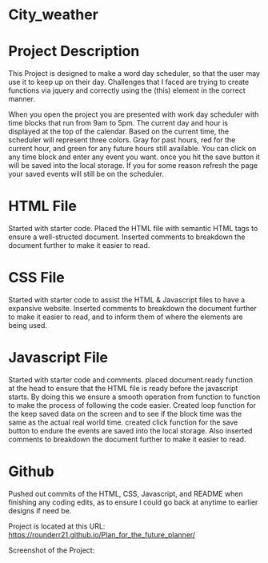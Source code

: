 # City_weather

# Project Description
This Project is designed to make a word day scheduler, so that the user may use it to keep up on their day. Challenges that I faced are trying to create functions via jquery and correctly using the (this) element in the correct manner.

When you open the project you are presented with work day scheduler with time blocks that run from 9am to 5pm. The current day and hour is displayed at the top of the calendar. Based on the current time, the scheduler will represent three colors. Gray for past hours, red for the current hour, and green for any future hours still available. You can click on any time block and enter any event you want. once you hit the save button it will be saved into the local storage. If you for some reason refresh the page your saved events will still be on the scheduler.

# HTML File
Started with starter code. Placed the HTML file with semantic HTML tags to ensure a well-structed document. Inserted comments to breakdown the document further to make it easier to read.

# CSS File
Started with starter code to assist the HTML & Javascript files to have a expansive website. Inserted comments to breakdown the document further to make it easier to read, and to inform them of where the elements are being used.

# Javascript File
Started with starter code and comments. placed document.ready function at the head to ensure that the HTML file is ready before the javascript starts. By doing this we ensure a smooth operation from function to function to make the process of following the code easier. Created loop function for the keep saved data on the screen and to see if the block time was the same as the actual real world time. created click function for the save button to endure the events are saved into the local storage. Also inserted comments to breakdown the document further to make it easier to read.

# Github
Pushed out commits of the HTML, CSS, Javascript, and README when finishing any coding edits, as to ensure I could go back at anytime to earlier designs if need be.

Project is located at this URL: https://rounderr21.github.io/Plan_for_the_future_planner/

Screenshot of the Project: